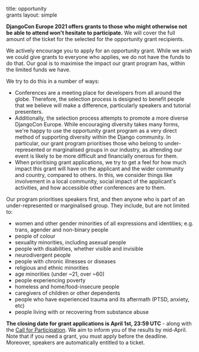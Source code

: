 title: opportunity<br/> grants
layout: simple

**DjangoCon Europe 2021 offers grants to those who might otherwise not be able to attend won't hesitate to participate.** We will cover the full amount of the ticket for the selected for the opportunity grant recipients.

We actively encourage you to apply for an opportunity grant. While we wish we could give grants to everyone who applies, we do not have the funds to do that. Our goal is to maximise the impact our grant program has, within the limited funds we have.

We try to do this in a number of ways:

* Conferences are a meeting place for developers from all around the globe. Therefore, the selection process is designed to benefit people that we believe will make a difference, particularly speakers and tutorial presenters.
* Additionally, the selection process attempts to promote a more diverse DjangoCon Europe. While encouraging diversity takes many forms, we're happy to use the opportunity grant program as a very direct method of supporting diversity within the Django community. In particular, our grant program prioritises those who belong to under-represented or marginalised groups in our industry, as attending our event is likely to be more difficult and financially onerous for them.
* When prioritising grant applications, we try to get a feel for how much impact this grant will have on the applicant and the wider community and country, compared to others. In this, we consider things like involvement in a local community, social impact of the applicant's activities, and how accessible other conferences are to them.

Our program prioritises speakers first, and then anyone who is part of an under-represented or marginalised group. They include, but are not limited to:

* women and other gender minorities of all expressions and identities; e.g. trans, agender and non-binary people
* people of colour
* sexuality minorities, including asexual people
* people with disabilities, whether visible and invisible
* neurodivergent people
* people with chronic illnesses or diseases
* religious and ethnic minorities
* age minorities (under ~21, over ~60)
* people experiencing poverty
* homeless and home/food-insecure people
* caregivers of children or other dependents
* people who have experienced trauma and its aftermath (PTSD, anxiety, etc)
* people living with or recovering from substance abuse

**The closing date for grant applications is April 1st, 23:59 UTC** - along with the [Call for Participation](/talks/cfp/). We aim to inform you of the results by mid-April. Note that if you need a grant, you must apply before the deadline. Moreover, speakers are automatically entitled to a ticket.



